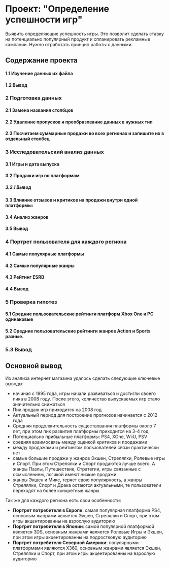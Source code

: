 # Проект: "Определение успешности игр"

Выявить определяющие успешность игры. Это позволит сделать ставку на потенциально популярный продукт и спланировать рекламные кампании. Нужно отработать принцип работы с данными.
## Содержание проекта
####  1.1 Изучение данных их файла
####  1.2 Вывод
###  2 Подготовка данных
####  2.1 Замена названия столбцов
####  2.2 Удаление пропусков и преобразование данных в нужных тип
####  2.3 Посчитаем суммарные продажи во всех регионах и запишите их в отдельный столбец
###  3 Исследовательский анализ данных
####  3.1 Игры и дата выпуска
####  3.2 Продажи игр по платформам
#####  3.2.1 Вывод
####  3.3 Влияние отзывов и критиков на продажи внутри одной платформы:
####  3.4 Анализ жанров
####  3.5 Вывод
###  4 Портрет пользователя для каждого региона
####  4.1 Самые популярные платформы
####  4.2 Самые популярные жанры
####  4.3 Рейтинг ESRB
####  4.4 Вывод
###  5 Проверка гипотез
####  5.1 Средние пользовательские рейтинги платформ Xbox One и PC одинаковые
####  5.2 Средние пользовательские рейтинги жанров Action и Sports разные.
###  5.3 Вывод
## Основной вывод 
Из анализа интернет магазина удалось сделать следующие ключевые выводы:

- начиная с 1995 года, игры начали развиваться и достигли своего пика в 2008 году. После этого, количество выпускаемых игр стало значительно снижаться
- Пик продаж игр приходится на 2008 год
- Актуальный период для построение прогнозов начинается с 2012 года
- Средняя продолжительность существования платформы около 7 лет, при этом пик развития платформы приходится на 3-4 год
- Потенциально прибыльные платформы: PS4, XOne, WiiU, PSV
- средняя взаимосвязь между оценкой критиков и продажами
- между продажами и рейтингом пользователей связи практически нет
- самые большие продажи у жанров Экшен, Стрелялки, Ролевые игры и Спорт. При этом Стрелялки и Спорт продаются лучше всего. А жанры Пазлы, Путешествие, Стратегии, игры связанные с осмыслением, логикой имеют низкие продажи.
- жанры Экшен и Микс, теряет свою популярность, а жанры Стрелялки, Спорт и Драка остаются актуальными, те пользователи переходят на более конкретные жанры

Так же для каждого региона есть свои особенности: 

- **Портрет потребителя в Европе**: самая популярная платформа PS4, основным жанрами является Экшен, Стрелялки и Спорт, при этом игры акцентированны на взрослую аудиторию
- **Портрет потребителя в Японии**: самой популярной платформой является 3DS, основным жанрами является Ролевые Игры и Экшен, при этом игры акцентированны на подростковую аудиторию
- **Портрет потребителя Северной Америки**: популярными платформами являются X360, основным жанрами является Экшен, Стрелялки и Спорт, при этом игры акцентированны на взрослую аудиторию
